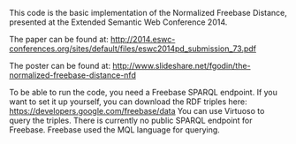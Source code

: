 This code is the basic implementation of the Normalized Freebase Distance, presented at the Extended Semantic Web Conference 2014. 

The paper can be found at: http://2014.eswc-conferences.org/sites/default/files/eswc2014pd_submission_73.pdf

The poster can be found at: http://www.slideshare.net/fgodin/the-normalized-freebase-distance-nfd

To be able to run the code, you need a Freebase SPARQL endpoint.
If you want to set it up yourself, you can download the RDF triples here: https://developers.google.com/freebase/data
You can use Virtuoso to query the triples.
There is currently no public SPARQL endpoint for Freebase. 
Freebase used the MQL language for querying.
